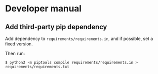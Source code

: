 # Developer manual

## Add third-party pip dependency

Add dependency to `requirements/requirements.in`, and if possible, set a fixed version.

Then run:
```shell
$ python3 -m piptools compile requirements/requirements.in > requirements/requirements.txt
```